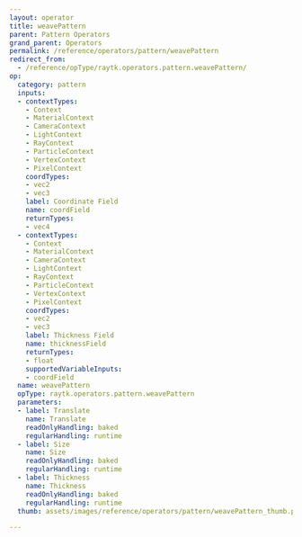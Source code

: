 ```yaml
---
layout: operator
title: weavePattern
parent: Pattern Operators
grand_parent: Operators
permalink: /reference/operators/pattern/weavePattern
redirect_from:
  - /reference/opType/raytk.operators.pattern.weavePattern/
op:
  category: pattern
  inputs:
  - contextTypes:
    - Context
    - MaterialContext
    - CameraContext
    - LightContext
    - RayContext
    - ParticleContext
    - VertexContext
    - PixelContext
    coordTypes:
    - vec2
    - vec3
    label: Coordinate Field
    name: coordField
    returnTypes:
    - vec4
  - contextTypes:
    - Context
    - MaterialContext
    - CameraContext
    - LightContext
    - RayContext
    - ParticleContext
    - VertexContext
    - PixelContext
    coordTypes:
    - vec2
    - vec3
    label: Thickness Field
    name: thicknessField
    returnTypes:
    - float
    supportedVariableInputs:
    - coordField
  name: weavePattern
  opType: raytk.operators.pattern.weavePattern
  parameters:
  - label: Translate
    name: Translate
    readOnlyHandling: baked
    regularHandling: runtime
  - label: Size
    name: Size
    readOnlyHandling: baked
    regularHandling: runtime
  - label: Thickness
    name: Thickness
    readOnlyHandling: baked
    regularHandling: runtime
  thumb: assets/images/reference/operators/pattern/weavePattern_thumb.png

---
```

